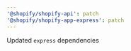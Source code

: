 ```yaml
---
'@shopify/shopify-api': patch
'@shopify/shopify-app-express': patch
---
```


Updated `express` dependencies
